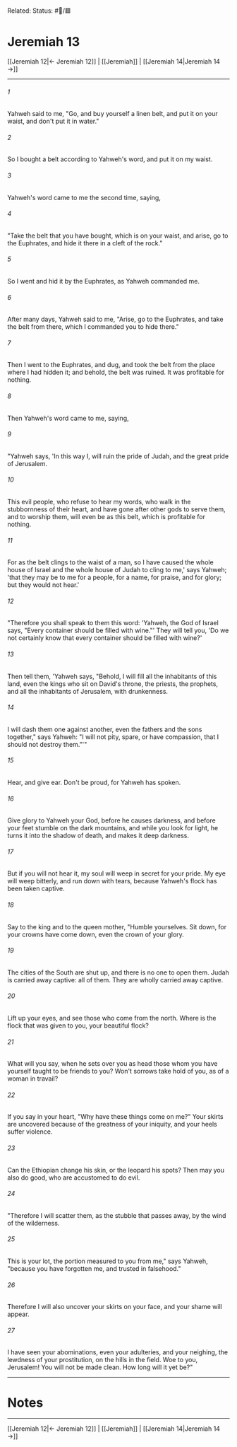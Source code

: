 Related:
Status: #📖/🟥
# Jeremiah 13

[[Jeremiah 12|← Jeremiah 12]] | [[Jeremiah]] | [[Jeremiah 14|Jeremiah 14 →]]
***



###### 1 
Yahweh said to me, "Go, and buy yourself a linen belt, and put it on your waist, and don't put it in water." 

###### 2 
So I bought a belt according to Yahweh's word, and put it on my waist. 

###### 3 
Yahweh's word came to me the second time, saying, 

###### 4 
"Take the belt that you have bought, which is on your waist, and arise, go to the Euphrates, and hide it there in a cleft of the rock." 

###### 5 
So I went and hid it by the Euphrates, as Yahweh commanded me. 

###### 6 
After many days, Yahweh said to me, "Arise, go to the Euphrates, and take the belt from there, which I commanded you to hide there." 

###### 7 
Then I went to the Euphrates, and dug, and took the belt from the place where I had hidden it; and behold, the belt was ruined. It was profitable for nothing. 

###### 8 
Then Yahweh's word came to me, saying, 

###### 9 
"Yahweh says, 'In this way I, will ruin the pride of Judah, and the great pride of Jerusalem. 

###### 10 
This evil people, who refuse to hear my words, who walk in the stubbornness of their heart, and have gone after other gods to serve them, and to worship them, will even be as this belt, which is profitable for nothing. 

###### 11 
For as the belt clings to the waist of a man, so I have caused the whole house of Israel and the whole house of Judah to cling to me,' says Yahweh; 'that they may be to me for a people, for a name, for praise, and for glory; but they would not hear.' 

###### 12 
"Therefore you shall speak to them this word: 'Yahweh, the God of Israel says, "Every container should be filled with wine."' They will tell you, 'Do we not certainly know that every container should be filled with wine?' 

###### 13 
Then tell them, 'Yahweh says, "Behold, I will fill all the inhabitants of this land, even the kings who sit on David's throne, the priests, the prophets, and all the inhabitants of Jerusalem, with drunkenness. 

###### 14 
I will dash them one against another, even the fathers and the sons together," says Yahweh: "I will not pity, spare, or have compassion, that I should not destroy them."'" 

###### 15 
Hear, and give ear. Don't be proud, for Yahweh has spoken. 

###### 16 
Give glory to Yahweh your God, before he causes darkness, and before your feet stumble on the dark mountains, and while you look for light, he turns it into the shadow of death, and makes it deep darkness. 

###### 17 
But if you will not hear it, my soul will weep in secret for your pride. My eye will weep bitterly, and run down with tears, because Yahweh's flock has been taken captive. 

###### 18 
Say to the king and to the queen mother, "Humble yourselves. Sit down, for your crowns have come down, even the crown of your glory. 

###### 19 
The cities of the South are shut up, and there is no one to open them. Judah is carried away captive: all of them. They are wholly carried away captive. 

###### 20 
Lift up your eyes, and see those who come from the north. Where is the flock that was given to you, your beautiful flock? 

###### 21 
What will you say, when he sets over you as head those whom you have yourself taught to be friends to you? Won't sorrows take hold of you, as of a woman in travail? 

###### 22 
If you say in your heart, "Why have these things come on me?" Your skirts are uncovered because of the greatness of your iniquity, and your heels suffer violence. 

###### 23 
Can the Ethiopian change his skin, or the leopard his spots? Then may you also do good, who are accustomed to do evil. 

###### 24 
"Therefore I will scatter them, as the stubble that passes away, by the wind of the wilderness. 

###### 25 
This is your lot, the portion measured to you from me," says Yahweh, "because you have forgotten me, and trusted in falsehood." 

###### 26 
Therefore I will also uncover your skirts on your face, and your shame will appear. 

###### 27 
I have seen your abominations, even your adulteries, and your neighing, the lewdness of your prostitution, on the hills in the field. Woe to you, Jerusalem! You will not be made clean. How long will it yet be?"

---
# Notes


***
[[Jeremiah 12|← Jeremiah 12]] | [[Jeremiah]] | [[Jeremiah 14|Jeremiah 14 →]]
